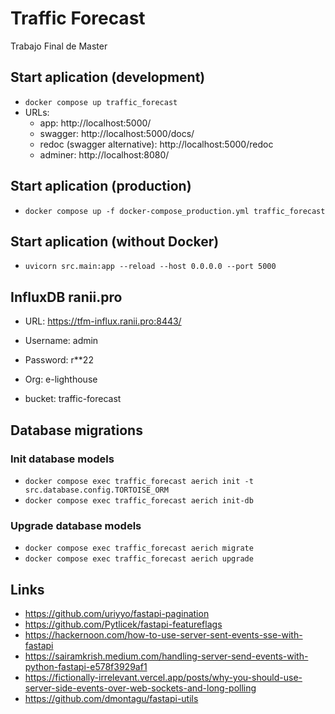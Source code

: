 # Traffic Forecast

Trabajo Final de Master

## Start aplication (development)
- `docker compose up traffic_forecast`
- URLs:
  - app: http://localhost:5000/
  - swagger: http://localhost:5000/docs/
  - redoc (swagger alternative): http://localhost:5000/redoc 
  - adminer: http://localhost:8080/

## Start aplication (production)
- `docker compose up -f docker-compose_production.yml traffic_forecast`

## Start aplication (without Docker)
- `uvicorn src.main:app --reload --host 0.0.0.0 --port 5000`

## InfluxDB ranii.pro

* URL: https://tfm-influx.ranii.pro:8443/

* Username: admin
* Password: r**22
* Org: e-lighthouse
* bucket: traffic-forecast

## Database migrations

### Init database models
- `docker compose exec traffic_forecast aerich init -t src.database.config.TORTOISE_ORM`
- `docker compose exec traffic_forecast aerich init-db` 

### Upgrade database models
- `docker compose exec traffic_forecast aerich migrate`
- `docker compose exec traffic_forecast aerich upgrade`

## Links

* https://github.com/uriyyo/fastapi-pagination
* https://github.com/Pytlicek/fastapi-featureflags
* https://hackernoon.com/how-to-use-server-sent-events-sse-with-fastapi
* https://sairamkrish.medium.com/handling-server-send-events-with-python-fastapi-e578f3929af1
* https://fictionally-irrelevant.vercel.app/posts/why-you-should-use-server-side-events-over-web-sockets-and-long-polling
* https://github.com/dmontagu/fastapi-utils

